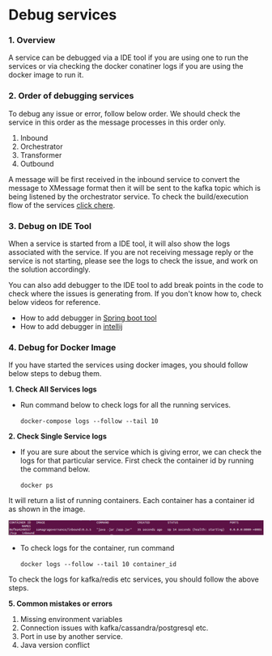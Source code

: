 # Debug services

### 1. Overview

A service can be debugged via a IDE tool if you are using one to run the services or via checking the docker conatiner logs if you are using the docker image to run it.

### 2. Order of debugging services

To debug any issue or error, follow below order. We should check the service in this order as the message processes in this order only.

1. Inbound
2. Orchestrator
3. Transformer
4. Outbound

A message will be first received in the inbound service to convert the message to XMessage format then it will be sent to the kafka topic which is being listened by the orchestrator service. To check the build/execution flow of the services [click chere](../../docs/build-execution-flow.md).

### 3. Debug on IDE Tool

When a service is started from a IDE tool, it will also show the logs associated with the service. If you are not receiving message reply or the service is not starting, please see the logs to check the issue, and work on the solution accordingly.

You can also add debugger to the IDE tool to add break points in the code to check where the issues is generating from. If you don't know how to, check below videos for reference.

* How to add debugger in [Spring boot tool](https://www.youtube.com/watch?v=w5woL3znVuA)
* How to add debugger in [intellij](https://www.youtube.com/watch?v=1bCgzjatcr4)

### 4. Debug for Docker Image

If you have started the services using docker images, you should follow below steps to debug them.

**1. Check All Services logs**

*   Run command below to check logs for all the running services.

    `docker-compose logs --follow --tail 10`

**2. Check Single Service logs**

*   If you are sure about the service which is giving error, we can check the logs for that particular service. First check the container id by running the command below.

    `docker ps`

It will return a list of running containers. Each container has a container id as shown in the image.

![](../../../media/docker-ps.png)

*   To check logs for the container, run command

    `docker logs --follow --tail 10 container_id`

To check the logs for kafka/redis etc services, you should follow the above steps.

**5. Common mistakes or errors**

1. Missing environment variables
2. Connection issues with kafka/cassandra/postgresql etc.
3. Port in use by another service.
4. Java version conflict